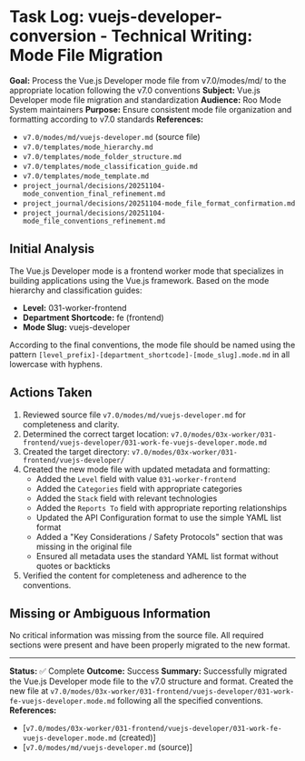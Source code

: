 # Task Log: vuejs-developer-conversion - Technical Writing: Mode File Migration

**Goal:** Process the Vue.js Developer mode file from v7.0/modes/md/ to the appropriate location following the v7.0 conventions
**Subject:** Vue.js Developer mode file migration and standardization
**Audience:** Roo Mode System maintainers
**Purpose:** Ensure consistent mode file organization and formatting according to v7.0 standards
**References:** 
- `v7.0/modes/md/vuejs-developer.md` (source file)
- `v7.0/templates/mode_hierarchy.md`
- `v7.0/templates/mode_folder_structure.md`
- `v7.0/templates/mode_classification_guide.md`
- `v7.0/templates/mode_template.md`
- `project_journal/decisions/20251104-mode_convention_final_refinement.md`
- `project_journal/decisions/20251104-mode_file_format_confirmation.md`
- `project_journal/decisions/20251104-mode_file_conventions_refinement.md`

## Initial Analysis

The Vue.js Developer mode is a frontend worker mode that specializes in building applications using the Vue.js framework. Based on the mode hierarchy and classification guides:

- **Level:** 031-worker-frontend
- **Department Shortcode:** fe (frontend)
- **Mode Slug:** vuejs-developer

According to the final conventions, the mode file should be named using the pattern `[level_prefix]-[department_shortcode]-[mode_slug].mode.md` in all lowercase with hyphens.

## Actions Taken

1. Reviewed source file `v7.0/modes/md/vuejs-developer.md` for completeness and clarity.
2. Determined the correct target location: `v7.0/modes/03x-worker/031-frontend/vuejs-developer/031-work-fe-vuejs-developer.mode.md`
3. Created the target directory: `v7.0/modes/03x-worker/031-frontend/vuejs-developer/`
4. Created the new mode file with updated metadata and formatting:
   - Added the `Level` field with value `031-worker-frontend`
   - Added the `Categories` field with appropriate categories
   - Added the `Stack` field with relevant technologies
   - Added the `Reports To` field with appropriate reporting relationships
   - Updated the API Configuration format to use the simple YAML list format
   - Added a "Key Considerations / Safety Protocols" section that was missing in the original file
   - Ensured all metadata uses the standard YAML list format without quotes or backticks
5. Verified the content for completeness and adherence to the conventions.

## Missing or Ambiguous Information

No critical information was missing from the source file. All required sections were present and have been properly migrated to the new format.

---
**Status:** ✅ Complete
**Outcome:** Success
**Summary:** Successfully migrated the Vue.js Developer mode file to the v7.0 structure and format. Created the new file at `v7.0/modes/03x-worker/031-frontend/vuejs-developer/031-work-fe-vuejs-developer.mode.md` following all the specified conventions.
**References:** 
- [`v7.0/modes/03x-worker/031-frontend/vuejs-developer/031-work-fe-vuejs-developer.mode.md` (created)]
- [`v7.0/modes/md/vuejs-developer.md` (source)]
